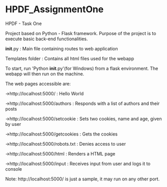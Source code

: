 # HPDF_AssignmentOne
HPDF - Task One

Project based on Python - Flask framework. Purpose of the project is to execute basic back-end functionalities.

__init__.py       : Main file containing routes to web application

Templates folder  : Contains all html files used for the webapp

To start, run 'Python __init__.py'(for Windows) from a flask environment.
The webapp will then run on the machine.

The web pages accessible are:

->http://localhost:5000/ : Hello World

->http://localhost:5000/authors : Responds with a list of authors and their posts

->http://localhost:5000/setcookie : Sets two cookies, name and age, given by user

->http://localhost:5000/getcookies : Gets the cookies

->http://localhost:5000/robots.txt : Denies access to user

->http://localhost:5000/html : Renders a HTML page

->http://localhost:5000/input : Receives input from user and logs it to console

Note: http://localhost:5000/ is just a sample, it may run on any other port.